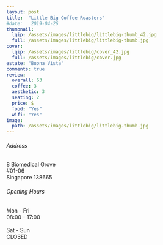 ```yaml
---
layout: post
title:  "Little Big Coffee Roasters"
#date:   2019-04-26
thumbnail:
  lqip: /assets/images/littlebig/littlebig-thumb_42.jpg
  full: /assets/images/littlebig/littlebig-thumb.jpg
cover:
  lqip: /assets/images/littlebig/cover_42.jpg
  full: /assets/images/littlebig/cover.jpg
estate: "Buona Vista"
comments: true
review:
  overall: 63
  coffee: 3
  aesthetic: 3
  seating: 2
  price: $
  food: "Yes"
  wifi: "Yes"
image:
  path: /assets/images/littlebig/littlebig-thumb.jpg
---
```

<!--more-->

<div class="info">
  <div class="info__address">
    <h6>Address</h6>
    <p>
      8 Biomedical Grove<!--
      --><br>
      #01-06<!--
      --><br>
      Singapore 138665
    </p>
  </div>
  <div class="info__opening">
    <h6>Opening Hours</h6>
    <p>
      Mon - Fri
      <br>
      08:00 - 17:00
      <br><br>
      Sat - Sun
      <br>
      CLOSED
    </p>
  </div>
</div>